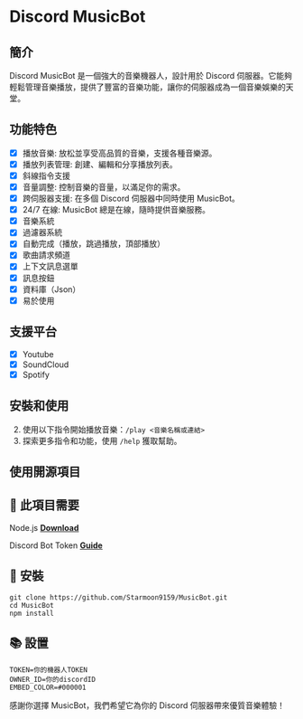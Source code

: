 # Discord MusicBot

## 簡介

Discord MusicBot 是一個強大的音樂機器人，設計用於 Discord 伺服器。它能夠輕鬆管理音樂播放，提供了豐富的音樂功能，讓你的伺服器成為一個音樂娛樂的天堂。

## 功能特色

- [x] 播放音樂: 放松並享受高品質的音樂，支援各種音樂源。
- [x] 播放列表管理: 創建、編輯和分享播放列表。
- [x] 斜線指令支援
- [x] 音量調整: 控制音樂的音量，以滿足你的需求。
- [x] 跨伺服器支援: 在多個 Discord 伺服器中同時使用 MusicBot。
- [x] 24/7 在線: MusicBot 總是在線，隨時提供音樂服務。
- [x] 音樂系統
- [x] 過濾器系統
- [x] 自動完成（播放，跳過播放，頂部播放）
- [x] 歌曲請求頻道
- [x] 上下文訊息選單
- [x] 訊息按鈕
- [x] 資料庫（Json）
- [x] 易於使用

## 支援平台
- [x] Youtube
- [x] SoundCloud
- [x] Spotify

## 安裝和使用

2. 使用以下指令開始播放音樂：`/play <音樂名稱或連結>`
3. 探索更多指令和功能，使用 `/help` 獲取幫助。
## 使用開源項目
## 🛑 此項目需要

Node.js **[Download](https://nodejs.org/dist/v17.0.1/node-v17.0.1-x64.msi)**

Discord Bot Token **[Guide](https://discordjs.guide/preparations/setting-up-a-bot-application.html#creating-your-bot)**

## 💌 安裝

```
git clone https://github.com/Starmoon9159/MusicBot.git
cd MusicBot
npm install
```

## 📚 設置

```.env
TOKEN=你的機器人TOKEN
OWNER_ID=你的discordID
EMBED_COLOR=#000001
```


感謝你選擇 MusicBot，我們希望它為你的 Discord 伺服器帶來優質音樂體驗！
